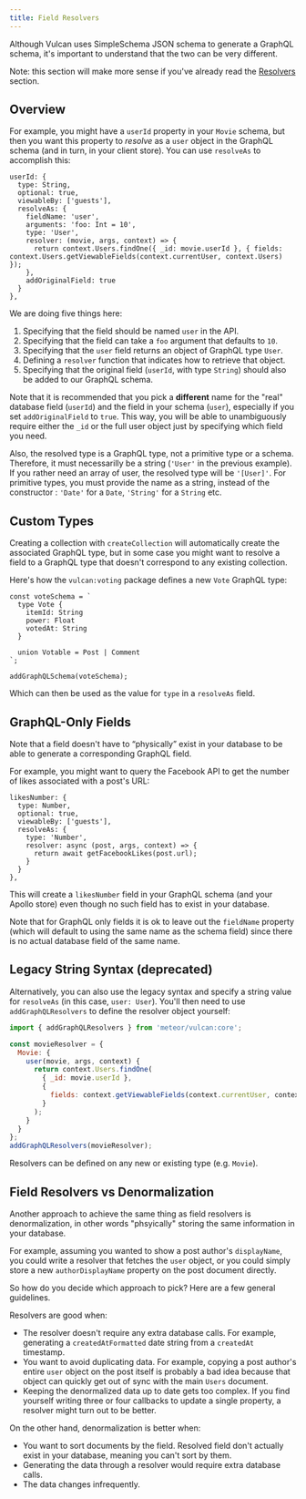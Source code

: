 ```yaml
---
title: Field Resolvers
---
```


Although Vulcan uses SimpleSchema JSON schema to generate a GraphQL schema, it's important to understand that the two can be very different.

Note: this section will make more sense if you've already read the [Resolvers](/resolvers.html) section.

## Overview

For example, you might have a `userId` property in your `Movie` schema, but then you want this property to _resolve_ as a `user` object in the GraphQL schema (and in turn, in your client store). You can use `resolveAs` to accomplish this:

```
userId: {
  type: String,
  optional: true,
  viewableBy: ['guests'],
  resolveAs: {
    fieldName: 'user',
    arguments: 'foo: Int = 10',
    type: 'User',
    resolver: (movie, args, context) => {
      return context.Users.findOne({ _id: movie.userId }, { fields: context.Users.getViewableFields(context.currentUser, context.Users) });
    },
    addOriginalField: true
  }
},
```

We are doing five things here:

1. Specifying that the field should be named `user` in the API.
2. Specifying that the field can take a `foo` argument that defaults to `10`.
3. Specifying that the `user` field returns an object of GraphQL type `User`.
4. Defining a `resolver` function that indicates how to retrieve that object.
5. Specifying that the original field (`userId`, with type `String`) should also be added to our GraphQL schema.

Note that it is recommended that you pick a **different** name for the "real" database field (`userId`) and the field in your schema (`user`), especially if you set `addOriginalField` to `true`. This way, you will be able to unambiguously require either the `_id` or the full user object just by specifying which field you need.

Also, the resolved type is a GraphQL type, not a primitive type or a schema. Therefore, it must necessarilly be a string (`'User'` in the previous example). If you rather need an array of user, the resolved type will be `'[User]'`. For primitive types, you must provide the name as a string, instead of the constructor : `'Date'` for a `Date`, `'String'` for a `String` etc.

## Custom Types

Creating a collection with `createCollection` will automatically create the associated GraphQL type, but in some case you might want to resolve a field to a GraphQL type that doesn't correspond to any existing collection.

Here's how the `vulcan:voting` package defines a new `Vote` GraphQL type:

```
const voteSchema = `
  type Vote {
    itemId: String
    power: Float
    votedAt: String
  }

  union Votable = Post | Comment
`;

addGraphQLSchema(voteSchema);
```

Which can then be used as the value for `type` in a `resolveAs` field.

## GraphQL-Only Fields

Note that a field doesn't have to “physically” exist in your database to be able to generate a corresponding GraphQL field.

For example, you might want to query the Facebook API to get the number of likes associated with a post's URL:

```
likesNumber: {
  type: Number,
  optional: true,
  viewableBy: ['guests'],
  resolveAs: {
    type: 'Number',
    resolver: async (post, args, context) => {
      return await getFacebookLikes(post.url);
    }
  }
},
```

This will create a `likesNumber` field in your GraphQL schema (and your Apollo store) even though no such field has to exist in your database.

Note that for GraphQL only fields it is ok to leave out the `fieldName` property (which will default to using the same name as the schema field) since there is no actual database field of the same name.

## Legacy String Syntax (deprecated)

Alternatively, you can also use the legacy syntax and specify a string value for `resolveAs` (in this case, `user: User`). You'll then need to use `addGraphQLResolvers` to define the resolver object yourself:

```js
import { addGraphQLResolvers } from 'meteor/vulcan:core';

const movieResolver = {
  Movie: {
    user(movie, args, context) {
      return context.Users.findOne(
        { _id: movie.userId },
        {
          fields: context.getViewableFields(context.currentUser, context.Users)
        }
      );
    }
  }
};
addGraphQLResolvers(movieResolver);
```

Resolvers can be defined on any new or existing type (e.g. `Movie`).

## Field Resolvers vs Denormalization

Another approach to achieve the same thing as field resolvers is denormalization, in other words "phsyically" storing the same information in your database. 

For example, assuming you wanted to show a post author's `displayName`, you could write a resolver that fetches the `user` object, or you could simply store a new `authorDisplayName` property on the post document directly. 

So how do you decide which approach to pick? Here are a few general guidelines. 

Resolvers are good when:

- The resolver doesn't require any extra database calls. For example, generating a `createdAtFormatted` date string from a `createdAt` timestamp.
- You want to avoid duplicating data. For example, copying a post author's entire `user` object on the post itself is probably a bad idea because that object can quickly get out of sync with the main `Users` document. 
- Keeping the denormalized data up to date gets too complex. If you find yourself writing three or four callbacks to update a single property, a resolver might turn out to be better. 

On the other hand, denormalization is better when:

- You want to sort documents by the field. Resolved field don't actually exist in your database, meaning you can't sort by them. 
- Generating the data through a resolver would require extra database calls. 
- The data changes infrequently. 